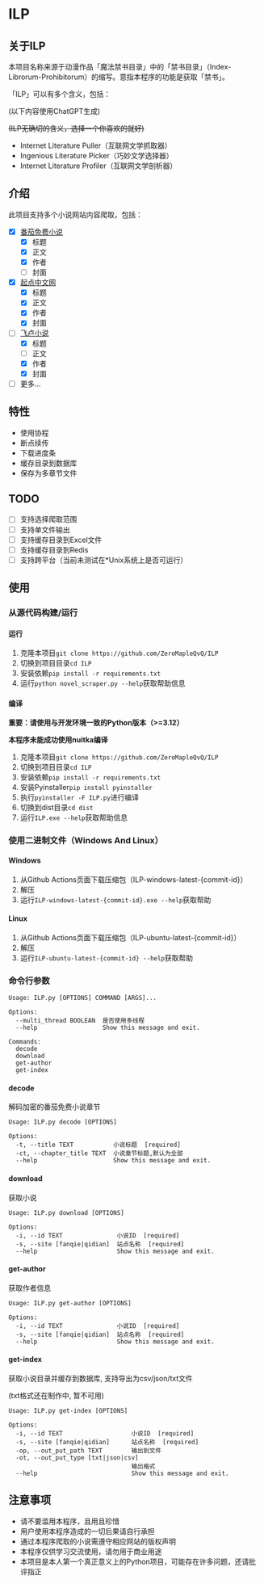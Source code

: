 # ILP

## 关于ILP
本项目名称来源于动漫作品「魔法禁书目录」中的「禁书目录」（Index-Librorum-Prohibitorum）的缩写。意指本程序的功能是获取「禁书」。

「ILP」可以有多个含义，包括：

(以下内容使用ChatGPT生成)

~~(ILP无确切的含义，选择一个你喜欢的就好)~~

- Internet Literature Puller（互联网文学抓取器）
- Ingenious Literature Picker（巧妙文学选择器）
- Internet Literature Profiler（互联网文学剖析器）

## 介绍

此项目支持多个小说网站内容爬取，包括：
- [x] [番茄免费小说](https://fanqienovel.com "番茄免费小说")
    - [x] 标题
    - [x] 正文
    - [x] 作者
    - [ ] 封面
- [x] [起点中文网](https://qidian.com "起点中文网")
    - [x] 标题
    - [x] 正文
    - [x] 作者
    - [x] 封面
- [ ] [飞卢小说](https://faloo.com "飞卢小说")
    - [x] 标题
    - [ ] 正文
    - [x] 作者
    - [x] 封面
- [ ] 更多...

## 特性
- 使用协程
- 断点续传
- 下载进度条
- 缓存目录到数据库
- 保存为多章节文件

## TODO
- [ ] 支持选择爬取范围
- [ ] 支持单文件输出
- [ ] 支持缓存目录到Excel文件
- [ ] 支持缓存目录到Redis
- [ ] 支持跨平台（当前未测试在*Unix系统上是否可运行）

## 使用

### 从源代码构建/运行

#### 运行
1. 克隆本项目`git clone https://github.com/ZeroMapleQvQ/ILP`
2. 切换到项目目录`cd ILP`
3. 安装依赖`pip install -r requirements.txt`
4. 运行`python novel_scraper.py --help`获取帮助信息

#### 编译
**重要：请使用与开发环境一致的Python版本（>=3.12）**

**本程序未能成功使用nuitka编译**

1. 克隆本项目`git clone https://github.com/ZeroMapleQvQ/ILP`
2. 切换到项目目录`cd ILP`
3. 安装依赖`pip install -r requirements.txt`
4. 安装Pyinstaller`pip install pyinstaller`
5. 执行`pyinstaller -F ILP.py`进行编译
6. 切换到dist目录`cd dist`
7. 运行`ILP.exe --help`获取帮助信息

### 使用二进制文件（Windows And Linux）

#### Windows
1. 从Github Actions页面下载压缩包（ILP-windows-latest-{commit-id}）
2. 解压
3. 运行`ILP-windows-latest-{commit-id}.exe --help`获取帮助

#### Linux
1. 从Github Actions页面下载压缩包（ILP-ubuntu-latest-{commit-id}）
2. 解压
3. 运行`ILP-ubuntu-latest-{commit-id} --help`获取帮助

### 命令行参数
```
Usage: ILP.py [OPTIONS] COMMAND [ARGS]...

Options:
  --multi_thread BOOLEAN  是否使用多线程
  --help                  Show this message and exit.

Commands:
  decode
  download
  get-author
  get-index
```
#### decode
解码加密的番茄免费小说章节
```
Usage: ILP.py decode [OPTIONS]

Options:
  -t, --title TEXT           小说标题  [required]
  -ct, --chapter_title TEXT  小说章节标题,默认为全部
  --help                     Show this message and exit.
```

#### download
获取小说
```
Usage: ILP.py download [OPTIONS]

Options:
  -i, --id TEXT               小说ID  [required]
  -s, --site [fanqie|qidian]  站点名称  [required]
  --help                      Show this message and exit.
```

#### get-author
获取作者信息
```
Usage: ILP.py get-author [OPTIONS]

Options:
  -i, --id TEXT               小说ID  [required]
  -s, --site [fanqie|qidian]  站点名称  [required]
  --help                      Show this message and exit.
```

#### get-index
获取小说目录并缓存到数据库, 支持导出为csv/json/txt文件

(txt格式还在制作中, 暂不可用)
```
Usage: ILP.py get-index [OPTIONS]

Options:
  -i, --id TEXT                   小说ID  [required]
  -s, --site [fanqie|qidian]      站点名称  [required]
  -op, --out_put_path TEXT        输出到文件
  -ot, --out_put_type [txt|json|csv]
                                  输出格式
  --help                          Show this message and exit.
```

## 注意事项
- 请不要滥用本程序，且用且珍惜
- 用户使用本程序造成的一切后果请自行承担
- 通过本程序爬取的小说需遵守相应网站的版权声明
- 本程序仅供学习交流使用，请勿用于商业用途
- 本项目是本人第一个真正意义上的Python项目，可能存在许多问题，还请批评指正
